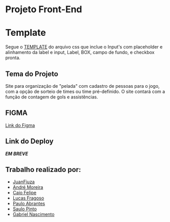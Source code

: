 # Projeto Front-End
# Template
Segue o [TEMPLATE](https://github.com/Caio01fds/Projeto_FrontEnd/blob/dev-Juan/style/template.css) do arquivo css que inclue o Input's com placeholder e alinhamento da label e input, Label, BOX, campo de fundo, e checkbox pronta.
## Tema do Projeto
Site para organização de "pelada" com cadastro de pessoas para o jogo, com a opção de sorteio de times ou time pré-definido.
O site contará com a função de contagem de gols e assistências.
## FIGMA
[Link do Figma](https://www.figma.com/file/4BDlQkFegkjuGlXOO0sZWt/Untitled-(Copy)?type=design&node-id=0%3A1&mode=design&t=BdtHUVeZy5PbJ6rN-1)
## Link do Deploy
 ***EM BREVE***
## Trabalho realizado por:
* [JuanFiuza](https://github.com/JuanFiuza)
* [André Moreira](https://github.com/andresilvm)
* [Caio Felipe](https://github.com/Caio01fds)
* [Lucas Fragoso](https://github.com/LucasWFragoso)
* [Paulo Abrantes](https://github.com/pauloabrantesii)
* [Saulo Pinto](https://github.com/Olausz)
* [Gabriel Nascimento](https://github.com/Gabrielnascimentoooo)
